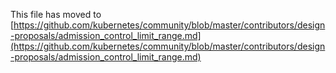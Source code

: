 This file has moved to [https://github.com/kubernetes/community/blob/master/contributors/design-proposals/admission_control_limit_range.md](https://github.com/kubernetes/community/blob/master/contributors/design-proposals/admission_control_limit_range.md)
